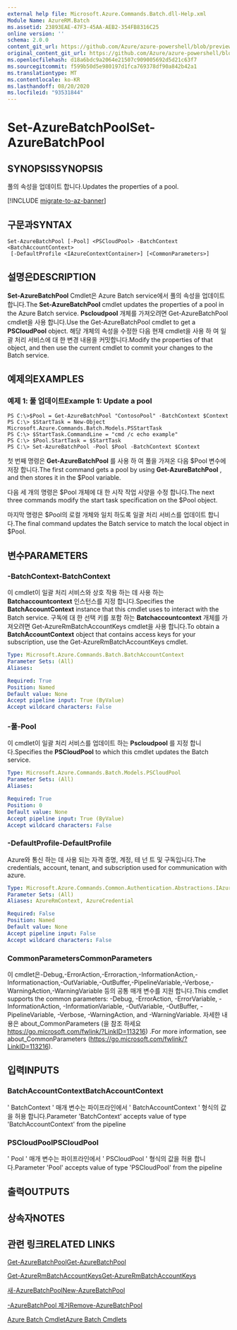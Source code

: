 ```yaml
---
external help file: Microsoft.Azure.Commands.Batch.dll-Help.xml
Module Name: AzureRM.Batch
ms.assetid: 23893EAE-47F3-45AA-AEB2-354FB8316C25
online version: ''
schema: 2.0.0
content_git_url: https://github.com/Azure/azure-powershell/blob/preview/src/ResourceManager/AzureBatch/Commands.Batch/help/Set-AzureBatchPool.md
original_content_git_url: https://github.com/Azure/azure-powershell/blob/preview/src/ResourceManager/AzureBatch/Commands.Batch/help/Set-AzureBatchPool.md
ms.openlocfilehash: d18a6bdc9a2064e21507c909005692d5d21c63f7
ms.sourcegitcommit: f599b50d5e980197d1fca769378df90a842b42a1
ms.translationtype: MT
ms.contentlocale: ko-KR
ms.lasthandoff: 08/20/2020
ms.locfileid: "93531844"
---
```

# <span data-ttu-id="698c8-101">Set-AzureBatchPool</span><span class="sxs-lookup"><span data-stu-id="698c8-101">Set-AzureBatchPool</span></span>

## <span data-ttu-id="698c8-102">SYNOPSIS</span><span class="sxs-lookup"><span data-stu-id="698c8-102">SYNOPSIS</span></span>
<span data-ttu-id="698c8-103">풀의 속성을 업데이트 합니다.</span><span class="sxs-lookup"><span data-stu-id="698c8-103">Updates the properties of a pool.</span></span>

[!INCLUDE [migrate-to-az-banner](../../includes/migrate-to-az-banner.md)]

## <span data-ttu-id="698c8-104">구문과</span><span class="sxs-lookup"><span data-stu-id="698c8-104">SYNTAX</span></span>

```
Set-AzureBatchPool [-Pool] <PSCloudPool> -BatchContext <BatchAccountContext>
 [-DefaultProfile <IAzureContextContainer>] [<CommonParameters>]
```

## <span data-ttu-id="698c8-105">설명은</span><span class="sxs-lookup"><span data-stu-id="698c8-105">DESCRIPTION</span></span>
<span data-ttu-id="698c8-106">**Set-AzureBatchPool** Cmdlet은 Azure Batch service에서 풀의 속성을 업데이트 합니다.</span><span class="sxs-lookup"><span data-stu-id="698c8-106">The **Set-AzureBatchPool** cmdlet updates the properties of a pool in the Azure Batch service.</span></span>
<span data-ttu-id="698c8-107">**Pscloudpool** 개체를 가져오려면 Get-AzureBatchPool cmdlet을 사용 합니다.</span><span class="sxs-lookup"><span data-stu-id="698c8-107">Use the Get-AzureBatchPool cmdlet to get a **PSCloudPool** object.</span></span>
<span data-ttu-id="698c8-108">해당 개체의 속성을 수정한 다음 현재 cmdlet을 사용 하 여 일괄 처리 서비스에 대 한 변경 내용을 커밋합니다.</span><span class="sxs-lookup"><span data-stu-id="698c8-108">Modify the properties of that object, and then use the current cmdlet to commit your changes to the Batch service.</span></span>

## <span data-ttu-id="698c8-109">예제의</span><span class="sxs-lookup"><span data-stu-id="698c8-109">EXAMPLES</span></span>

### <span data-ttu-id="698c8-110">예제 1: 풀 업데이트</span><span class="sxs-lookup"><span data-stu-id="698c8-110">Example 1: Update a pool</span></span>
```
PS C:\>$Pool = Get-AzureBatchPool "ContosoPool" -BatchContext $Context
PS C:\> $StartTask = New-Object Microsoft.Azure.Commands.Batch.Models.PSStartTask
PS C:\> $StartTask.CommandLine = "cmd /c echo example"
PS C:\> $Pool.StartTask = $StartTask
PS C:\> Set-AzureBatchPool -Pool $Pool -BatchContext $Context
```

<span data-ttu-id="698c8-111">첫 번째 명령은 **Get-AzureBatchPool** 를 사용 하 여 풀을 가져온 다음 $Pool 변수에 저장 합니다.</span><span class="sxs-lookup"><span data-stu-id="698c8-111">The first command gets a pool by using **Get-AzureBatchPool** , and then stores it in the $Pool variable.</span></span>

<span data-ttu-id="698c8-112">다음 세 개의 명령은 $Pool 개체에 대 한 시작 작업 사양을 수정 합니다.</span><span class="sxs-lookup"><span data-stu-id="698c8-112">The next three commands modify the start task specification on the $Pool object.</span></span>

<span data-ttu-id="698c8-113">마지막 명령은 $Pool의 로컬 개체와 일치 하도록 일괄 처리 서비스를 업데이트 합니다.</span><span class="sxs-lookup"><span data-stu-id="698c8-113">The final command updates the Batch service to match the local object in $Pool.</span></span>

## <span data-ttu-id="698c8-114">변수</span><span class="sxs-lookup"><span data-stu-id="698c8-114">PARAMETERS</span></span>

### <span data-ttu-id="698c8-115">-BatchContext</span><span class="sxs-lookup"><span data-stu-id="698c8-115">-BatchContext</span></span>
<span data-ttu-id="698c8-116">이 cmdlet이 일괄 처리 서비스와 상호 작용 하는 데 사용 하는 **Batchaccountcontext** 인스턴스를 지정 합니다.</span><span class="sxs-lookup"><span data-stu-id="698c8-116">Specifies the **BatchAccountContext** instance that this cmdlet uses to interact with the Batch service.</span></span>
<span data-ttu-id="698c8-117">구독에 대 한 선택 키를 포함 하는 **Batchaccountcontext** 개체를 가져오려면 Get-AzureRmBatchAccountKeys cmdlet을 사용 합니다.</span><span class="sxs-lookup"><span data-stu-id="698c8-117">To obtain a **BatchAccountContext** object that contains access keys for your subscription, use the Get-AzureRmBatchAccountKeys cmdlet.</span></span>

```yaml
Type: Microsoft.Azure.Commands.Batch.BatchAccountContext
Parameter Sets: (All)
Aliases: 

Required: True
Position: Named
Default value: None
Accept pipeline input: True (ByValue)
Accept wildcard characters: False
```

### <span data-ttu-id="698c8-118">-풀</span><span class="sxs-lookup"><span data-stu-id="698c8-118">-Pool</span></span>
<span data-ttu-id="698c8-119">이 cmdlet이 일괄 처리 서비스를 업데이트 하는 **Pscloudpool** 를 지정 합니다.</span><span class="sxs-lookup"><span data-stu-id="698c8-119">Specifies the **PSCloudPool** to which this cmdlet updates the Batch service.</span></span>

```yaml
Type: Microsoft.Azure.Commands.Batch.Models.PSCloudPool
Parameter Sets: (All)
Aliases: 

Required: True
Position: 0
Default value: None
Accept pipeline input: True (ByValue)
Accept wildcard characters: False
```

### <span data-ttu-id="698c8-120">-DefaultProfile</span><span class="sxs-lookup"><span data-stu-id="698c8-120">-DefaultProfile</span></span>
<span data-ttu-id="698c8-121">Azure와 통신 하는 데 사용 되는 자격 증명, 계정, 테 넌 트 및 구독입니다.</span><span class="sxs-lookup"><span data-stu-id="698c8-121">The credentials, account, tenant, and subscription used for communication with azure.</span></span>

```yaml
Type: Microsoft.Azure.Commands.Common.Authentication.Abstractions.IAzureContextContainer
Parameter Sets: (All)
Aliases: AzureRmContext, AzureCredential

Required: False
Position: Named
Default value: None
Accept pipeline input: False
Accept wildcard characters: False
```

### <span data-ttu-id="698c8-122">CommonParameters</span><span class="sxs-lookup"><span data-stu-id="698c8-122">CommonParameters</span></span>
<span data-ttu-id="698c8-123">이 cmdlet은-Debug,-ErrorAction,-Erroraction,-InformationAction,-Informationaction,-OutVariable,-OutBuffer,-PipelineVariable,-Verbose,-WarningAction,-WarningVariable 등의 공통 매개 변수를 지원 합니다.</span><span class="sxs-lookup"><span data-stu-id="698c8-123">This cmdlet supports the common parameters: -Debug, -ErrorAction, -ErrorVariable, -InformationAction, -InformationVariable, -OutVariable, -OutBuffer, -PipelineVariable, -Verbose, -WarningAction, and -WarningVariable.</span></span> <span data-ttu-id="698c8-124">자세한 내용은 about_CommonParameters (을 참조 하세요 https://go.microsoft.com/fwlink/?LinkID=113216) .</span><span class="sxs-lookup"><span data-stu-id="698c8-124">For more information, see about_CommonParameters (https://go.microsoft.com/fwlink/?LinkID=113216).</span></span>

## <span data-ttu-id="698c8-125">입력</span><span class="sxs-lookup"><span data-stu-id="698c8-125">INPUTS</span></span>

### <span data-ttu-id="698c8-126">BatchAccountContext</span><span class="sxs-lookup"><span data-stu-id="698c8-126">BatchAccountContext</span></span>
<span data-ttu-id="698c8-127">' BatchContext ' 매개 변수는 파이프라인에서 ' BatchAccountContext ' 형식의 값을 허용 합니다.</span><span class="sxs-lookup"><span data-stu-id="698c8-127">Parameter 'BatchContext' accepts value of type 'BatchAccountContext' from the pipeline</span></span>

### <span data-ttu-id="698c8-128">PSCloudPool</span><span class="sxs-lookup"><span data-stu-id="698c8-128">PSCloudPool</span></span>
<span data-ttu-id="698c8-129">' Pool ' 매개 변수는 파이프라인에서 ' PSCloudPool ' 형식의 값을 허용 합니다.</span><span class="sxs-lookup"><span data-stu-id="698c8-129">Parameter 'Pool' accepts value of type 'PSCloudPool' from the pipeline</span></span>

## <span data-ttu-id="698c8-130">출력</span><span class="sxs-lookup"><span data-stu-id="698c8-130">OUTPUTS</span></span>

## <span data-ttu-id="698c8-131">상속자</span><span class="sxs-lookup"><span data-stu-id="698c8-131">NOTES</span></span>

## <span data-ttu-id="698c8-132">관련 링크</span><span class="sxs-lookup"><span data-stu-id="698c8-132">RELATED LINKS</span></span>

[<span data-ttu-id="698c8-133">Get-AzureBatchPool</span><span class="sxs-lookup"><span data-stu-id="698c8-133">Get-AzureBatchPool</span></span>](./Get-AzureBatchPool.md)

[<span data-ttu-id="698c8-134">Get-AzureRmBatchAccountKeys</span><span class="sxs-lookup"><span data-stu-id="698c8-134">Get-AzureRmBatchAccountKeys</span></span>](./Get-AzureRmBatchAccountKeys.md)

[<span data-ttu-id="698c8-135">새-AzureBatchPool</span><span class="sxs-lookup"><span data-stu-id="698c8-135">New-AzureBatchPool</span></span>](./New-AzureBatchPool.md)

[<span data-ttu-id="698c8-136">-AzureBatchPool 제거</span><span class="sxs-lookup"><span data-stu-id="698c8-136">Remove-AzureBatchPool</span></span>](./Remove-AzureBatchPool.md)

[<span data-ttu-id="698c8-137">Azure Batch Cmdlet</span><span class="sxs-lookup"><span data-stu-id="698c8-137">Azure Batch Cmdlets</span></span>](./AzureRM.Batch.md)


